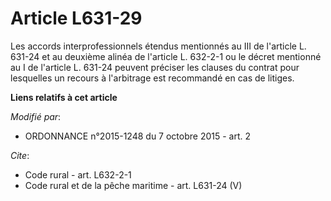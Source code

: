 # Article L631-29

Les accords interprofessionnels étendus mentionnés au III de l'article L. 631-24 et au deuxième alinéa de l'article L.
632-2-1 ou le décret mentionné au I de l'article L. 631-24 peuvent préciser les clauses du contrat pour lesquelles un recours
à l'arbitrage est recommandé en cas de litiges.

**Liens relatifs à cet article**

_Modifié par_:

  - ORDONNANCE n°2015-1248 du 7 octobre 2015 - art. 2

_Cite_:

  - Code rural - art. L632-2-1
  - Code rural et de la pêche maritime - art. L631-24 (V)
